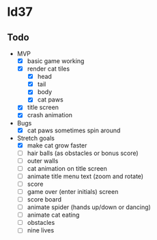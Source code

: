 # ld37



## Todo

* MVP
  - [x] basic game working
  - [x] render cat tiles
      - [x] head
      - [x] tail
      - [x] body
      - [x] cat paws
  - [x] title screen
  - [x] crash animation

* Bugs
  - [x] cat paws sometimes spin around

* Stretch goals
  - [x] make cat grow faster
  - [ ] hair balls (as obstacles or bonus score)
  - [ ] outer walls
  - [ ] cat animation on title screen
  - [ ] animate title menu text (zoom and rotate)
  - [ ] score
  - [ ] game over (enter initials) screen
  - [ ] score board
  - [ ] animate spider (hands up/down or dancing)
  - [ ] animate cat eating
  - [ ] obstacles
  - [ ] nine lives
